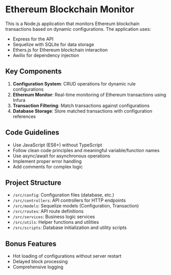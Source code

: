 <!-- Use this file to provide workspace-specific custom instructions to Copilot. For more details, visit https://code.visualstudio.com/docs/copilot/copilot-customization#_use-a-githubcopilotinstructionsmd-file -->

# Ethereum Blockchain Monitor

This is a Node.js application that monitors Ethereum blockchain transactions based on dynamic configurations. The application uses:

- Express for the API
- Sequelize with SQLite for data storage
- Ethers.js for Ethereum blockchain interaction
- Awilix for dependency injection

## Key Components

1. **Configuration System**: CRUD operations for dynamic rule configurations
2. **Ethereum Monitor**: Real-time monitoring of Ethereum transactions using Infura
3. **Transaction Filtering**: Match transactions against configurations
4. **Database Storage**: Store matched transactions with configuration references

## Code Guidelines

- Use JavaScript (ES6+) without TypeScript
- Follow clean code principles and meaningful variable/function names
- Use async/await for asynchronous operations
- Implement proper error handling
- Add comments for complex logic

## Project Structure

- `/src/config`: Configuration files (database, etc.)
- `/src/controllers`: API controllers for HTTP endpoints
- `/src/models`: Sequelize models (Configuration, Transaction)
- `/src/routes`: API route definitions
- `/src/services`: Business logic services
- `/src/utils`: Helper functions and utilities
- `/src/scripts`: Database initialization and utility scripts

## Bonus Features

- Hot loading of configurations without server restart
- Delayed block processing
- Comprehensive logging
